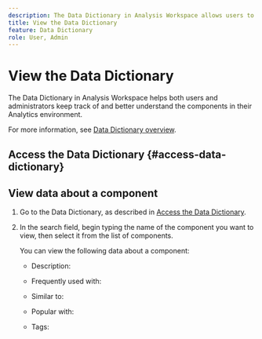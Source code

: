```yaml
---
description: The Data Dictionary in Analysis Workspace allows users to catalogue and keep track of the various components in Analysis Workspace, including their intended use, which are approved, which are duplicates, and so forth. 
title: View the Data Dictionary
feature: Data Dictionary
role: User, Admin
---
```

# View the Data Dictionary

The Data Dictionary in Analysis Workspace helps both users and administrators keep track of and better understand the components in their Analytics environment. 

For more information, see [Data Dictionary overview](/help/analyze/analysis-workspace/components/data-dictionary/data-dictionary-overview.md).
<!-- This page should talk about how to access the data dictionary and explain all of the different information it provides. For example, the "Frequently used with" and "Similar to" sections -->

## Access the Data Dictionary {#access-data-dictionary}

## View data about a component

1. Go to the Data Dictionary, as described in [Access the Data Dictionary](#access-data-dictionary).

1. In the search field, begin typing the name of the component you want to view, then select it from the list of components.

   You can view the following data about a component:

   * Description: 

   * Frequently used with:

   * Similar to: 

   * Popular with: 

   * Tags: 




